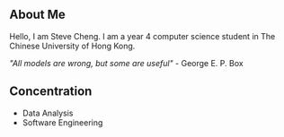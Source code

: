 ## About Me
Hello, I am Steve Cheng. 
I am a year 4 computer science student in The Chinese University of Hong Kong.

*"All models are wrong, but some are useful"* - George E. P. Box

## Concentration
<ul>
<li> Data Analysis </li>
<li> Software Engineering </li>
</ul>


